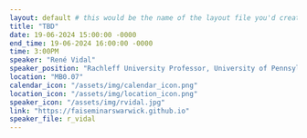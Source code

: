 ```yaml
---
layout: default # this would be the name of the layout file you'd create for events
title: "TBD"
date: 19-06-2024 15:00:00 -0000
end_time: 19-06-2024 16:00:00 -0000
time: 3:00PM
speaker: "René Vidal" 
speaker_position: "Rachleff University Professor, University of Pennsylvania, USA"
location: "MB0.07"
calendar_icon: "/assets/img/calendar_icon.png"
location_icon: "/assets/img/location_icon.png"
speaker_icon: "/assets/img/rvidal.jpg"
link: "https://faiseminarswarwick.github.io"
speaker_file: r_vidal
---
```

